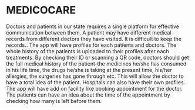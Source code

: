 # MEDICOCARE
Doctors and patients in our state requires a single platform for effective communication between them. A patient may have different medical records from different doctors they have visited. It is difficult to keep the records.. The app will have profiles for each patients and doctors. The whole history of the patients is uploaded to their profiles after each treatments. By checking their ID or scanning a QR code, doctors should get the full medical history of the patient-the medicines he/she has consumed in his life time, the drugs he/she is taking at the present time, his/her allergies, the surgeries has gone through etc. This will allow the doctor to have a total idea of the patient. Hospitals can also have their own profiles. The app will have add on facility like booking appointment for the doctor. The patients can have an idea about the time of the appointment by checking how many is left before them.
